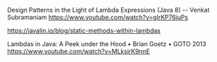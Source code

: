 Design Patterns in the Light of Lambda Expressions (Java 8) -- Venkat Subramaniam
https://www.youtube.com/watch?v=gIrKP76iuPs

https://javalin.io/blog/static-methods-within-lambdas

Lambdas in Java: A Peek under the Hood • Brian Goetz • GOTO 2013
https://www.youtube.com/watch?v=MLksirK9nnE 